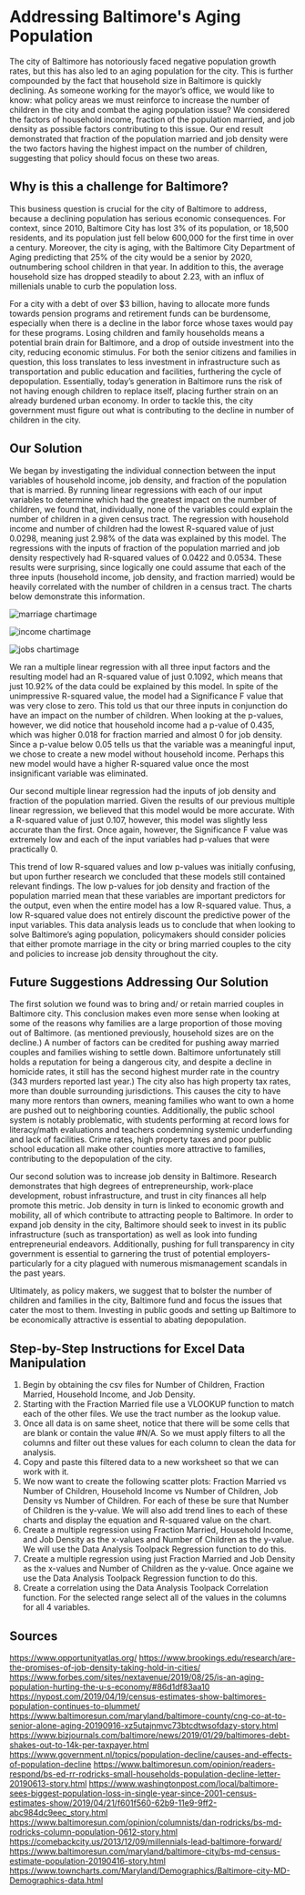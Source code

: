 # Addressing Baltimore's Aging Population
  The city of Baltimore has notoriously faced negative population growth rates, but this has also led to an aging population for the city. This is further compounded by the fact that household size in Baltimore is quickly declining. As someone working for the mayor’s office, we would like to know: what policy areas we must reinforce to increase the number of children in the city and combat the aging population issue?  We considered the factors of household income, fraction of the population married, and job density as possible factors contributing to this issue.  Our end result demonstrated that fraction of the population married and job density were the two factors having the highest impact on the number of children, suggesting that policy should focus on these two areas.

## Why is this a challenge for Baltimore?
  This business question is crucial for the city of Baltimore to address, because a declining population has serious economic consequences. For context, since 2010, Baltimore City has lost 3% of its population, or 18,500 residents, and its population just fell below 600,000 for the first time in over a century. Moreover, the city is aging, with the Baltimore City Department of Aging predicting that 25% of the city would be a senior by 2020, outnumbering school children in that year. In addition to this, the average household size has dropped steadily to about 2.23, with an influx of millenials unable to curb the population loss. 
  
  For a city with a debt of over $3 billion, having to allocate more funds towards pension programs and retirement funds can be burdensome, especially when there is a decline in the labor force whose taxes would pay for these programs. Losing children and family households means a  potential brain drain for Baltimore, and a drop of outside investment into the city, reducing economic stimulus. For both the senior citizens and families in question, this loss translates to less investment in infrastructure such as transportation and public education and facilities, furthering the cycle of depopulation. Essentially, today’s generation in Baltimore runs the risk of not having enough children to replace itself, placing further strain on an already burdened urban economy. In order to tackle this, the city government must figure out what is contributing to the decline in number of children in the city. 

## Our Solution
  We began by investigating the individual connection between the input variables of household income, job density, and fraction of the population that is married.  By running linear regressions with each of our  input variables to determine which had the greatest impact on the number of children, we found that, individually, none of the variables could explain the number of children in a given census tract.  The regression with household income and number of children had the lowest R-squared value of  just 0.0298, meaning just 2.98% of the data was explained by this model.  The regressions with the inputs of fraction of the population married and job density respectively had R-squared values of 0.0422 and 0.0534.  These results were surprising, since logically one could assume that each of the three inputs (household income, job density, and fraction married) would be heavily correlated with the number of children in a census tract.  The charts below demonstrate this information.
  
![marriage chartimage](https://github.com/mdia4/Baltimore-Children-Population-DATA/blob/master/Charts/Fraction%20Married%20v%20Number%20of%20Children.png)

![income chartimage](https://github.com/mdia4/Baltimore-Children-Population-DATA/blob/master/Charts/Household%20Income%20v%20Number%20of%20Children.png)

![jobs chartimage](https://github.com/mdia4/Baltimore-Children-Population-DATA/blob/master/Charts/Jobs%20vs%20Number%20of%20Children.png)


  We ran a multiple linear regression with all three input factors and the resulting model had an R-squared value of just 0.1092, which means that just 10.92% of the data could be explained by this model.  In spite of the unimpressive R-squared value, the model had a Significance F value that was very close to zero.  This told us that our three inputs in conjunction do have an impact on the number of children.  When looking at the p-values, however, we did notice that household income had a p-value of 0.435, which was higher 0.018 for fraction married and almost 0 for job density.  Since a p-value below 0.05 tells us that the variable was a meaningful input, we chose to create a new model without household income. Perhaps this new model would have a higher R-squared value once the most insignificant variable was eliminated.

  Our second multiple linear regression had the inputs of job density and fraction of the population married.  Given the results of our previous multiple linear regression, we believed that this model would be more accurate.  With a R-squared value of just 0.107, however, this model was slightly less accurate than the first.  Once again, however, the Significance F value was extremely low and each of the input variables had p-values that were practically 0.  

  This trend of low R-squared values and low p-values was initially confusing, but upon further research we concluded that these models still contained relevant findings.  The low p-values for job density and fraction of the population married mean that these variables are important predictors for the output, even when the entire model has a low R-squared value.  Thus, a low R-squared value does not entirely discount the predictive power of the input variables. This data analysis leads us to conclude that when looking to solve Baltimore’s aging population, policymakers should consider policies that either promote marriage in the city or bring married couples to the city and policies to increase job density throughout the city. 

## Future Suggestions Addressing Our Solution
  The first solution we found was to bring and/ or retain married couples in Baltimore city. This conclusion makes even more sense when looking at some of the reasons why families are a large proportion of those moving out of Baltimore. (as mentioned previously, household sizes are on the decline.)  A number of factors can be credited for pushing away married couples and families wishing to settle down. Baltimore unfortunately still holds a reputation for being a dangerous city, and despite a decline in homicide rates, it still has the second highest murder rate in the country (343 murders reported last year.) The city also has high property tax rates, more than double surrounding jurisdictions. This causes the city to have many more rentors than owners, meaning families who want to own a home are pushed out to neighboring counties. Additionally, the public school system is notably problematic, with students performing at record lows for literacy/math evaluations and teachers condemning systemic underfunding and lack of facilities. Crime rates, high property taxes and poor public school education all make other counties more attractive to families, contributing to the depopulation of the city.

  Our second solution was to increase job density in Baltimore. Research demonstrates that  high degrees of entrepreneurship, work-place development, robust infrastructure, and trust in city finances all help promote this metric. Job density in turn is linked to economic growth and mobility, all of which contribute to attracting people to Baltimore. In order to expand job density in the city, Baltimore should seek to invest in its public infrastructure (such as transportation) as well as look into funding entrepreneurial endeavors. Additionally, pushing for full transparency in city government is essential to garnering the trust of  potential employers- particularly for a city plagued with numerous mismanagement scandals in the past years.

  Ultimately, as policy makers, we suggest that to bolster the number of children and families in the city, Baltimore fund and focus the issues that cater the most to them. Investing in public goods and setting up Baltimore to be economically attractive is essential to abating depopulation.

  
## Step-by-Step Instructions for Excel Data Manipulation
1. Begin by obtaining the csv files for Number of Children, Fraction Married, Household Income, and Job Density.
2. Starting with the Fraction Married file use a VLOOKUP function to match each of the other files.  We use the tract number as the lookup value.
3. Once all data is on same sheet, notice that there will be some cells that are blank or contain the value #N/A.  So we must apply filters to all the columns and filter out these values for each column to clean the data for analysis.
4. Copy and paste this filtered data to a new worksheet so that we can work with it.
5. We now want to create the following scatter plots: Fraction Married vs Number of Children, Household Income vs Number of Children, Job Density vs Number of Children.  For each of these be sure that Number of Children is the y-value.  We will also add trend lines to each of these charts and display the equation and R-squared value on the chart.
6. Create a multiple regression using Fraction Married, Household Income, and Job Density as the x-values and Number of Children as the y-value.  We will use the Data Analysis Toolpack Regression function to do this.
7. Create a multiple regression using just Fraction Married and Job Density as the x-values and Number of Children as the y-value.  Once againe we use the Data Analysis Toolpack Regression function to do this.
8. Create a correlation using the Data Analysis Toolpack Correlation function.  For the selected range select all of the values in the columns for all 4 variables.


## Sources
https://www.opportunityatlas.org/
https://www.brookings.edu/research/are-the-promises-of-job-density-taking-hold-in-cities/
https://www.forbes.com/sites/nextavenue/2019/08/25/is-an-aging-population-hurting-the-u-s-economy/#86d1df83aa10
https://nypost.com/2019/04/19/census-estimates-show-baltimores-population-continues-to-plummet/
https://www.baltimoresun.com/maryland/baltimore-county/cng-co-at-to-senior-alone-aging-20190916-xz5utajnmvc73btcdtwsofdazy-story.html
https://www.bizjournals.com/baltimore/news/2019/01/29/baltimores-debt-shakes-out-to-14k-per-taxpayer.html
https://www.government.nl/topics/population-decline/causes-and-effects-of-population-decline
https://www.baltimoresun.com/opinion/readers-respond/bs-ed-rr-rodricks-small-households-population-decline-letter-20190613-story.html
https://www.washingtonpost.com/local/baltimore-sees-biggest-population-loss-in-single-year-since-2001-census-estimates-show/2019/04/21/f601f560-62b9-11e9-9ff2-abc984dc9eec_story.html
https://www.baltimoresun.com/opinion/columnists/dan-rodricks/bs-md-rodricks-column-population-0612-story.html
https://comebackcity.us/2013/12/09/millennials-lead-baltimore-forward/
https://www.baltimoresun.com/maryland/baltimore-city/bs-md-census-estimate-population-20190416-story.html
https://www.towncharts.com/Maryland/Demographics/Baltimore-city-MD-Demographics-data.html



